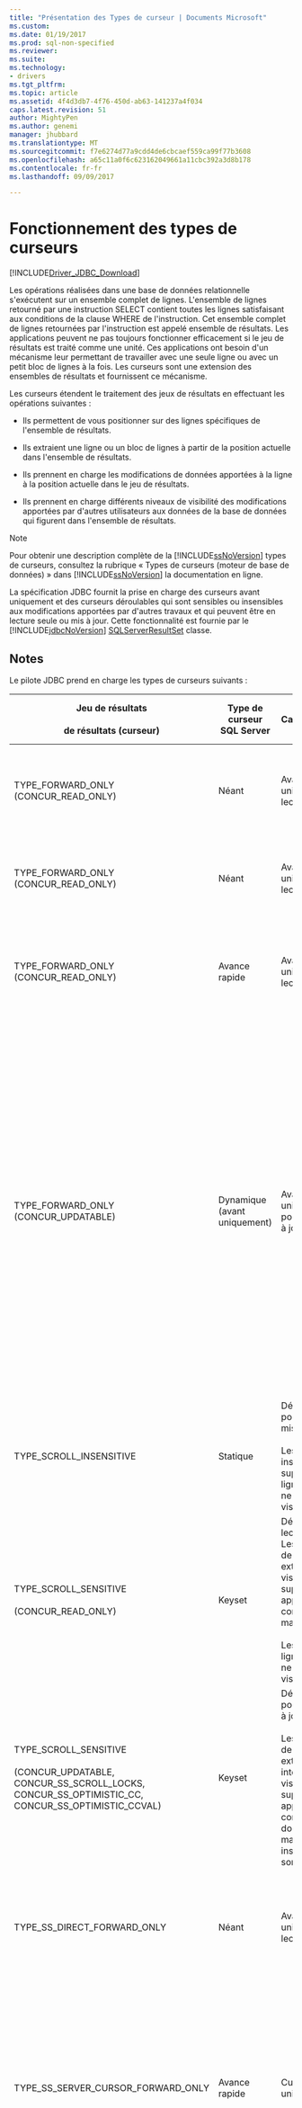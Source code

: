 ```yaml
---
title: "Présentation des Types de curseur | Documents Microsoft"
ms.custom: 
ms.date: 01/19/2017
ms.prod: sql-non-specified
ms.reviewer: 
ms.suite: 
ms.technology:
- drivers
ms.tgt_pltfrm: 
ms.topic: article
ms.assetid: 4f4d3db7-4f76-450d-ab63-141237a4f034
caps.latest.revision: 51
author: MightyPen
ms.author: genemi
manager: jhubbard
ms.translationtype: MT
ms.sourcegitcommit: f7e6274d77a9cdd4de6cbcaef559ca99f77b3608
ms.openlocfilehash: a65c11a0f6c623162049661a11cbc392a3d8b178
ms.contentlocale: fr-fr
ms.lasthandoff: 09/09/2017

---
```

# <a name="understanding-cursor-types"></a>Fonctionnement des types de curseurs
[!INCLUDE[Driver_JDBC_Download](../../includes/driver_jdbc_download.md)]

  Les opérations réalisées dans une base de données relationnelle s'exécutent sur un ensemble complet de lignes. L'ensemble de lignes retourné par une instruction SELECT contient toutes les lignes satisfaisant aux conditions de la clause WHERE de l'instruction. Cet ensemble complet de lignes retournées par l'instruction est appelé ensemble de résultats. Les applications peuvent ne pas toujours fonctionner efficacement si le jeu de résultats est traité comme une unité. Ces applications ont besoin d'un mécanisme leur permettant de travailler avec une seule ligne ou avec un petit bloc de lignes à la fois. Les curseurs sont une extension des ensembles de résultats et fournissent ce mécanisme.  
  
 Les curseurs étendent le traitement des jeux de résultats en effectuant les opérations suivantes :  
  
-   Ils permettent de vous positionner sur des lignes spécifiques de l'ensemble de résultats.  
  
-   Ils extraient une ligne ou un bloc de lignes à partir de la position actuelle dans l'ensemble de résultats.  
  
-   Ils prennent en charge les modifications de données apportées à la ligne à la position actuelle dans le jeu de résultats.  
  
-   Ils prennent en charge différents niveaux de visibilité des modifications apportées par d'autres utilisateurs aux données de la base de données qui figurent dans l'ensemble de résultats.  
  
> [!NOTE]  
>  Pour obtenir une description complète de la [!INCLUDE[ssNoVersion](../../includes/ssnoversion_md.md)] types de curseurs, consultez la rubrique « Types de curseurs (moteur de base de données) » dans [!INCLUDE[ssNoVersion](../../includes/ssnoversion_md.md)] la documentation en ligne.  
  
 La spécification JDBC fournit la prise en charge des curseurs avant uniquement et des curseurs déroulables qui sont sensibles ou insensibles aux modifications apportées par d'autres travaux et qui peuvent être en lecture seule ou mis à jour. Cette fonctionnalité est fournie par le [!INCLUDE[jdbcNoVersion](../../includes/jdbcnoversion_md.md)] [SQLServerResultSet](../../connect/jdbc/reference/sqlserverresultset-class.md) classe.  
  
## <a name="remarks"></a>Notes  
 Le pilote JDBC prend en charge les types de curseurs suivants :  
  
|Jeu de résultats<br /><br /> de résultats (curseur)|Type de curseur SQL Server|Caractéristiques|Sélectionnez<br /><br /> Méthode|response<br /><br /> des réponses| Description|  
|------------------------------------|----------------------------|---------------------|-----------------------|----------------------------|-----------------|  
|TYPE_FORWARD_ONLY (CONCUR_READ_ONLY)|Néant|Avant uniquement, lecture seule|direct|complète|L'application doit faire un passage unique (en avant) à travers le jeu de résultats. Il s'agit du comportement par défaut, identique à celui d'un curseur TYPE_SS_DIRECT_FORWARD_ONLY. Le pilote lit l'intégralité du jeu de résultats à partir du serveur dans une mémoire durant l'exécution de l'instruction.|  
|TYPE_FORWARD_ONLY (CONCUR_READ_ONLY)|Néant|Avant uniquement, lecture seule|direct|adaptive|L'application doit faire un passage unique (en avant) à travers le jeu de résultats. Son comportement est identique à celui d'un curseur TYPE_SS_DIRECT_FORWARD_ONLY. Le pilote lit des lignes à partir du serveur à mesure que l'application les demande, ce qui réduit l'utilisation de la mémoire côté client.|  
|TYPE_FORWARD_ONLY (CONCUR_READ_ONLY)|Avance rapide|Avant uniquement, lecture seule|cursor|Néant|L'application doit faire un passage unique (en avant) à travers le jeu de résultats en utilisant un curseur côté serveur. Son comportement est identique à celui d'un curseur TYPE_SS_SERVER_CURSOR_FORWARD_ONLY.<br /><br /> Les lignes sont récupérées à partir du serveur en blocs qui sont spécifiés par la taille de l'extraction.|  
|TYPE_FORWARD_ONLY (CONCUR_UPDATABLE)|Dynamique (avant uniquement)|Avant uniquement, pouvant être mis à jour|Néant|Néant|L'application doit faire un passage unique (en avant) à travers le jeu de résultats pour mettre à jour une ou plusieurs lignes.<br /><br /> Les lignes sont récupérées à partir du serveur en blocs qui sont spécifiés par la taille de l'extraction.<br /><br /> Par défaut, la taille d’extraction est fixe lorsque l’application appelle la [setFetchSize](../../connect/jdbc/reference/setfetchsize-method-sqlserverresultset.md) méthode de la [SQLServerResultSet](../../connect/jdbc/reference/sqlserverresultset-class.md) objet.<br /><br /> **Remarque :** le pilote JDBC fournit une fonctionnalité de mise en mémoire tampon adaptative qui vous permet de récupérer les résultats de l’exécution d’instruction le [!INCLUDE[ssNoVersion](../../includes/ssnoversion_md.md)] que l’application en a besoin, plutôt que simultanément. Par exemple, si une application doit récupérer des données dont la taille est trop importante pour la mémoire de l'application, une mise en mémoire tampon adaptative permet à l'application cliente de récupérer ces données sous forme de flux. Le comportement par défaut du pilote est «**adaptive**». Toutefois, afin d’obtenir la mise en mémoire tampon adaptative des jeux de résultats d’être mise à jour avant uniquement, l’application doit appeler explicitement la [setResponseBuffering](../../connect/jdbc/reference/setresponsebuffering-method-sqlserverstatement.md) méthode de la [SQLServerStatement](../../connect/jdbc/reference/sqlserverstatement-class.md) objet en fournissant un **chaîne** valeur «**adaptive »**. Pour un exemple de code, consultez [mise à jour des exemples de données volumineux](../../connect/jdbc/updating-large-data-sample.md).|  
|TYPE_SCROLL_INSENSITIVE|Statique|Déroulable, ne pouvant pas être mis à jour.<br /><br /> Les mises à jour, insertions et suppressions de lignes externes ne sont pas visibles.|Néant|Néant|L'application requiert un instantané de base de données. Le jeu de résultat ne peut pas être mis à jour. Seul CONCUR_READ_ONLY est pris en charge.  Tous les autres types d'accès simultanés provoqueront une exception en cas d'utilisation avec ce type de curseur.<br /><br /> Les lignes sont récupérées à partir du serveur en blocs qui sont spécifiés par la taille de l'extraction.|  
|TYPE_SCROLL_SENSITIVE<br /><br /> (CONCUR_READ_ONLY)|Keyset|Défilement, en lecture seule. Les mises à jour de lignes externes sont visibles et les suppressions apparaissent comme données manquantes.<br /><br /> Les insertions de lignes externes ne sont pas visibles.|Néant|Néant|L’application doit voir les données modifiées pour les lignes existantes.<br /><br /> Les lignes sont récupérées à partir du serveur en blocs qui sont spécifiés par la taille de l'extraction.|  
|TYPE_SCROLL_SENSITIVE<br /><br /> (CONCUR_UPDATABLE, CONCUR_SS_SCROLL_LOCKS, CONCUR_SS_OPTIMISTIC_CC, CONCUR_SS_OPTIMISTIC_CCVAL)|Keyset|Déroulable, pouvant être mis à jour.<br /><br /> Les mises à jour de lignes externes et internes sont visibles et les suppressions apparaissent comme des données manquantes ; les insertions ne sont pas visibles.|Néant|Néant|L’application peut modifier des données dans les lignes existantes à l’aide de l’objet de jeu de résultats. L’application doit également être en mesure de voir les modifications apportées aux lignes par d’autres utilisateurs depuis en dehors de l’objet de jeu de résultats.<br /><br /> Les lignes sont récupérées à partir du serveur en blocs qui sont spécifiés par la taille de l'extraction.|  
|TYPE_SS_DIRECT_FORWARD_ONLY|Néant|Avant uniquement, lecture seule|Néant|complète ou adaptative|Valeur de type entier = 2003. Fournit un curseur côté client en lecture seule entièrement mis en mémoire tampon. Aucun curseur côté serveur n'est créé.<br /><br /> Seul le type d'accès simultané CONCUR_READ_ONLY est pris en charge. Tous les autres types d'accès simultanés provoquent une exception en cas d'utilisation avec ce type de curseur.|  
|TYPE_SS_SERVER_CURSOR_FORWARD_ONLY|Avance rapide|Curseur avant uniquement|Néant|Néant|Valeur de type entier = 2004. Rapide, accède à toutes les données à l'aide d'un curseur côté serveur. Il peut être mis à jour en cas d'utilisation avec le type d'accès simultané CONCUR_UPDATABLE.<br /><br /> Les lignes sont récupérées à partir du serveur en blocs qui sont spécifiés par la taille de l'extraction.<br /><br /> Pour obtenir la mise en mémoire tampon adaptative pour ce cas, l’application doit appeler explicitement la [setResponseBuffering](../../connect/jdbc/reference/setresponsebuffering-method-sqlserverstatement.md) méthode de la [SQLServerStatement](../../connect/jdbc/reference/sqlserverstatement-class.md) en fournissant un **chaîne ** valeur «**adaptive »**. Pour un exemple de code, consultez [mise à jour des exemples de données volumineux](../../connect/jdbc/updating-large-data-sample.md).|  
|TYPE_SS_SCROLL_STATIC|Statique|Les mises à jour des autres utilisateurs ne sont pas reflétées.|Néant|Néant|Valeur de type entier = 1004. L'application requiert une capture instantanée de base de données. Il s’agit de la [!INCLUDE[ssNoVersion](../../includes/ssnoversion_md.md)]-synonyme spécifique pour le JDBC TYPE_SCROLL_INSENSITIVE et a le même comportement du paramètre d’accès concurrentiel.<br /><br /> Les lignes sont récupérées à partir du serveur en blocs qui sont spécifiés par la taille de l'extraction.|  
|TYPE_SS_SCROLL_KEYSET<br /><br /> (CONCUR_READ_ONLY)|Keyset|À défilement, en lecture seule. Les mises à jour de lignes externes sont visibles et les suppressions apparaissent comme données manquantes.<br /><br /> Les insertions de lignes externes ne sont pas visibles.|Néant|Néant|Valeur de type entier = 1005. L'application doit voir les données modifiées uniquement pour les lignes existantes. Il s’agit de la [!INCLUDE[ssNoVersion](../../includes/ssnoversion_md.md)]-synonyme spécifique pour le JDBC TYPE_SCROLL_SENSITIVE et a le même comportement du paramètre d’accès concurrentiel.<br /><br /> Les lignes sont récupérées à partir du serveur en blocs qui sont spécifiés par la taille de l'extraction.|  
|TYPE_SS_SCROLL_KEYSET<br /><br /> (CONCUR_UPDATABLE, CONCUR_SS_SCROLL_LOCKS, CONCUR_SS_OPTIMISTIC_CC, CONCUR_SS_OPTIMISTIC_CCVAL)|Keyset|Déroulable, pouvant être mis à jour.<br /><br /> Les mises à jour de lignes externes et internes sont visibles et les suppressions apparaissent comme des données manquantes ; les insertions ne sont pas visibles.|Néant|Néant|Valeur de type entier = 1005. L'application doit modifier des données ou voir les données modifiées pour les lignes existantes. Il s’agit de la [!INCLUDE[ssNoVersion](../../includes/ssnoversion_md.md)]-synonyme spécifique pour le JDBC TYPE_SCROLL_SENSITIVE et a le même comportement du paramètre d’accès concurrentiel.<br /><br /> Les lignes sont récupérées à partir du serveur en blocs qui sont spécifiés par la taille de l'extraction.|  
|TYPE_SS_SCROLL_DYNAMIC<br /><br /> (CONCUR_READ_ONLY)|Dynamique|Défilement, en lecture seule.<br /><br /> Les mises à jour et les insertions de lignes externes sont visibles et les suppressions apparaissent comme des données manquantes transitoires dans la mémoire tampon d'extraction actuelle.|Néant|Néant|Valeur de type entier = 1006. L'application doit voir les données modifiées pour les lignes existantes et voir les lignes insérées et les lignes supprimées pendant la durée de vie du curseur.<br /><br /> Les lignes sont récupérées à partir du serveur en blocs qui sont spécifiés par la taille de l'extraction.|  
|TYPE_SS_SCROLL_DYNAMIC<br /><br /> (CONCUR_UPDATABLE, CONCUR_SS_SCROLL_LOCKS, CONCUR_SS_OPTIMISTIC_CC, CONCUR_SS_OPTIMISTIC_CCVAL)|Dynamique|Déroulable, pouvant être mis à jour.<br /><br /> Les mises à jour et les insertions de lignes externes et internes sont visibles et les suppressions apparaissent comme des données manquantes transitoires dans la mémoire tampon d'extraction actuelle.|Néant|Néant|Valeur de type entier = 1006. L’application peut modifier les données pour les lignes existantes, ou insérer ou supprimer des lignes à l’aide de l’objet de jeu de résultats. L’application doit également être en mesure de voir les modifications, insertions et suppressions apportées par d’autres utilisateurs depuis en dehors de l’objet de jeu de résultats.<br /><br /> Les lignes sont récupérées à partir du serveur en blocs qui sont spécifiés par la taille de l'extraction.|  
  
## <a name="cursor-positioning"></a>Positionnement du curseur  
 Les curseurs TYPE_FORWARD_ONLY, TYPE_SS_DIRECT_FORWARD_ONLY et TYPE_SS_SERVER_CURSOR_FORWARD_ONLY prennent uniquement en charge la [suivant](../../connect/jdbc/reference/next-method-sqlserverresultset.md) méthode de positionnement.  
  
 Le curseur TYPE_SS_SCROLL_DYNAMIC ne prend pas en charge la [absolu](../../connect/jdbc/reference/absolute-method-sqlserverresultset.md) et [getRow](../../connect/jdbc/reference/getrow-method-sqlserverresultset.md) méthodes. La méthode absolue peut être estimée par une combinaison d’appels à la [première](../../connect/jdbc/reference/first-method-sqlserverresultset.md) et [relatif](../../connect/jdbc/reference/relative-method-sqlserverresultset.md) méthodes pour les curseurs dynamiques.  
  
 La méthode getRow est pris en charge par les curseurs TYPE_FORWARD_ONLY, TYPE_SS_DIRECT_FORWARD_ONLY, TYPE_SS_SERVER_CURSOR_FORWARD_ONLY, TYPE_SS_SCROLL_KEYSET et TYPE_SS_SCROLL_STATIC. La méthode getRow avec tous les types de curseur avant uniquement retourne le nombre de lignes lues jusqu'à maintenant à travers le curseur.  
  
> [!NOTE]  
>  Lorsqu’une application effectue un appel ou un appel non pris en charge à la méthode getRow de positionnement de curseur non pris en charge, une exception est levée avec le message, « l’opération demandée est non pris en charge avec ce type de curseur. »  
  
 Seuls le curseur TYPE_SS_SCROLL_KEYSET et le curseur TYPE_SCROLL_SENSITIVE équivalent exposent les lignes supprimées. Si le curseur est positionné sur une ligne supprimée, les valeurs de colonne sont indisponibles et le [rowDeleted](../../connect/jdbc/reference/rowdeleted-method-sqlserverresultset.md) méthode retourne « true ». Pour obtenir les appels\<Type > méthodes lèvent une exception avec le message, « Impossible d’obtenir valeur à partir d’une ligne supprimée ». Les lignes supprimées ne peuvent pas être mises à jour. Si vous essayez d’appeler une mise à jour\<Type > méthode sur une ligne supprimée, une exception est levée avec le message, « une ligne supprimée ne peut pas être mise à jour ». Le curseur TYPE_SS_SCROLL_DYNAMIC a le même comportement jusqu'à ce qu'il soit déplacé hors de la mémoire tampon d'extraction actuelle.  
  
 Les curseurs dynamiques et avant exposent les lignes supprimées de manière semblable, mais uniquement tant qu'ils restent accessibles dans la mémoire tampon d'extraction. Pour les curseurs avant, c'est assez simple. Pour les curseurs dynamiques, c'est plus complexe lorsque la taille de l'extraction est supérieure à 1. Une application peut déplacer le curseur vers l'avant et vers l'arrière dans la fenêtre définie par la mémoire tampon d'extraction, mais la ligne supprimée disparaîtra lorsque la mémoire tampon d'extraction d'origine dans laquelle elle a été mise à jour sera quittée. Si une application ne souhaite pas voir les lignes supprimées temporaires à l'aide de curseurs dynamiques, un relatif d'extraction (0) doit être utilisé.  
  
 Si les valeurs de clés d'une ligne de curseur TYPE_SS_SCROLL_KEYSET ou TYPE_SCROLL_SENSITIVE sont mises à jour avec le curseur, la ligne conserve sa position d'origine dans le jeu de résultats, même si la ligne mise à jour ne satisfait pas aux critères de sélection du curseur. Si la ligne a été mise à jour à l'extérieur du curseur, une ligne supprimée apparaît à la position d'origine de la ligne, mais cette ligne apparaît dans le curseur uniquement si une autre ligne avec les nouvelles valeurs de clés était présente dans le curseur mais a été supprimée depuis.  
  
 Pour les curseurs dynamiques, les lignes mises à jour conservent leur position dans la mémoire tampon d'extraction jusqu'à ce que la fenêtre définie par la mémoire tampon d'extraction soit quittée. Les lignes mises à jour peuvent réapparaître par la suite à des positions différentes dans le jeu de résultats ou peuvent disparaître complètement. Les applications qui doivent éviter les incohérences transitoires dans le jeu de résultats doivent utiliser une taille d'extraction de 1 (la valeur par défaut est 8 lignes avec l'accès simultané CONCUR_SS_SCROLL_LOCKS et 128 lignes avec d'autres accès simultanés).  
  
## <a name="cursor-conversion"></a>Conversion de curseur  
 [!INCLUDE[ssNoVersion](../../includes/ssnoversion_md.md)]peut parfois choisir d’implémenter un type de curseur autre que celui demandé, qui est appelé une conversion de curseur implicite (ou dégradation de curseur). Pour plus d’informations sur la conversion de curseur implicite, consultez la rubrique « À l’aide de Conversions implicites de curseur » dans [!INCLUDE[ssNoVersion](../../includes/ssnoversion_md.md)] la documentation en ligne.  
  
 Avec [!INCLUDE[ssVersion2000](../../includes/ssversion2000_md.md)], lorsque vous mettez à jour les données via le résultat ResultSet.TYPE_SCROLL_SENSITIVE et ResultSet.CONCUR_UPDATABLE définie, une exception est levée avec un message « le curseur est en lecture seule ». Cette exception se produit parce que le [!INCLUDE[ssVersion2000](../../includes/ssversion2000_md.md)] a effectué une conversion de curseur implicite pour ce résultat jeu et n’a pas retourné le curseur d’être mise à jour qui a été demandé.  
  
 Pour contourner ce problème, vous pouvez choisir l'une des deux solutions suivantes :  
  
-   Assurez-vous que la table sous-jacente a une clé primaire  
  
-   Utilisez [SQLServerResultSet.TYPE_SS_SCROLL_DYNAMIC](../../connect/jdbc/reference/type-ss-scroll-dynamic-field-sqlserverresultset.md) au lieu de ResultSet.TYPE_SCROLL_SENSITIVE lors de la création d’une instruction.  
  
## <a name="cursor-updating"></a>Mise à jour du curseur  
 Les mises à jour sur place sont prises en charge pour les curseurs dont le type et l'accès simultané prennent en charge les mises à jour. Si le curseur n’est pas positionné sur une ligne d’être mise à jour dans le jeu de résultats (aucun get\<Type > appel de méthode a réussi), un appel à une mise à jour\<Type > méthode lève une exception avec le message, « le jeu de résultats n’a pas de ligne actuelle ». La spécification JDBC stipule qu'une exception survient lorsqu'une méthode de mise à jour est appelée pour une colonne d'un curseur qui est CONCUR_READ_ONLY. Dans les situations où la ligne n’est pas mis à jour, par exemple en raison d’un conflit d’accès concurrentiel optimiste tel qu’une mise à jour concurrente ou la suppression, l’exception ne peut ne pas survenir avant [insertRow](../../connect/jdbc/reference/insertrow-method-sqlserverresultset.md), [updateRow](../../connect/jdbc/reference/updaterow-method-sqlserverresultset.md), ou [deleteRow](../../connect/jdbc/reference/deleterow-method-sqlserverresultset.md) est appelée.  
  
 Après un appel à mettre à jour\<Type >, la colonne affectée ne peut pas être accessible par get\<Type > jusqu'à ce qu’updateRow ou [cancelRowUpdates](../../connect/jdbc/reference/cancelrowupdates-method-sqlserverresultset.md) a été appelée. Cela évite les problèmes selon lesquels une colonne est mise à jour en utilisant un type différent du type retourné par le serveur, et les appels d'accesseur Get suivants pourraient appeler des conversions de type côté client donnant des résultats inexacts. Pour obtenir les appels\<Type > lève une exception avec le message, « colonnes mises à jour ne sont pas accessibles tant que updateRow() ou cancelRowUpdates() n’a pas été appelé. »  
  
> [!NOTE]  
>  Si la méthode updateRow est appelée lorsque aucune colonne n’ont été mis à jour, le pilote JDBC lève une exception avec le message, « updateRow() appelée lorsque aucune colonne ont été mis à jour. »  
  
 Après avoir [moveToInsertRow](../../connect/jdbc/reference/movetoinsertrow-method-sqlserverresultset.md) a été appelée, une exception est levée si une méthode autre que get\<Type >, mettre à jour\<Type >, insertRow et les méthodes de positionnement de curseur (y compris [ moveToCurrentRow](../../connect/jdbc/reference/movetocurrentrow-method-sqlserverresultset.md)) sont appelées sur le jeu de résultats. La méthode moveToInsertRow place le jeu de résultats en mode insertion et les méthodes de positionnement de curseur mettent fin au mode d’insertion. Appels de positionnement de curseur relatif déplacent le curseur relativement à la position qu’il avait avant moveToInsertRow a été appelée. Après les appels de positionnement de curseur, la position de curseur de destination finale devient la nouvelle position de curseur.  
  
 Si le curseur de positionnement appel effectué lors du mode insertion ne pas réussit, la position du curseur après que l’échec de l’appel est la position du curseur d’origine avant moveToInsetRow a été appelée. Si insertRow échoue, le curseur reste sur la ligne d’insertion et il reste en mode d’insertion.  
  
 Les colonnes dans la ligne d'insertion sont initialement dans un état non initialisé. Les appels à la mise à jour\<Type > méthode définie l’état de la colonne sur initialisé. Un appel à la méthode get\<Type > méthode pour une colonne non initialisée lève une exception. Un appel à la méthode insertRow retourne toutes les colonnes dans la ligne d’insertion à un état non initialisé.  
  
 Si toutes les colonnes ne sont pas initialisées lorsque la méthode insertRow est appelée, la valeur par défaut pour la colonne est insérée. S'il n'y a aucune valeur par défaut mais que la colonne est nullable, la valeur NULL est insérée. S'il n'y a aucune valeur par défaut et que la colonne n'est pas nullable, le serveur retourne une erreur et une exception est levée.  
  
> [!NOTE]  
>  Les appels à la méthode getRow retourne 0 en mode insertion.  
>   
>  Le pilote JDBC ne prend pas en charge les mises à jour ou les suppressions positionnées. Selon la spécification JDBC, le [setCursorName](../../connect/jdbc/reference/setcursorname-method-sqlserverstatement.md) méthode n’a aucun effet et la [getCursorName](../../connect/jdbc/reference/getcursorname-method-sqlserverresultset.md) méthode lève une exception si elle est appelée.  
>   
>  Les curseurs en lecture seule et statiques ne peuvent jamais être mis à jour.  
>   
>  SQL Server restreint les curseurs côté serveur à un seul jeu de résultats. Si une procédure de lot ou une procédure stockée contient plusieurs instructions, un curseur client en lecture seule avant uniquement doit être utilisé.  
  
## <a name="see-also"></a>Voir aussi  
 [Résultat de la gestion des jeux avec le pilote JDBC](../../connect/jdbc/managing-result-sets-with-the-jdbc-driver.md)  
  
  
